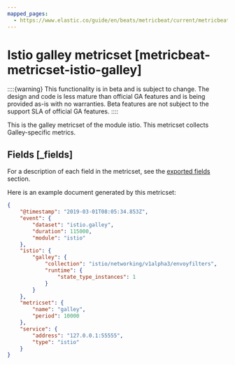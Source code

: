 ```yaml
---
mapped_pages:
  - https://www.elastic.co/guide/en/beats/metricbeat/current/metricbeat-metricset-istio-galley.html
---
```


# Istio galley metricset [metricbeat-metricset-istio-galley]

::::{warning}
This functionality is in beta and is subject to change. The design and code is less mature than official GA features and is being provided as-is with no warranties. Beta features are not subject to the support SLA of official GA features.
::::


This is the galley metricset of the module istio. This metricset collects Galley-specific metrics.

## Fields [_fields]

For a description of each field in the metricset, see the [exported fields](/reference/metricbeat/exported-fields-istio.md) section.

Here is an example document generated by this metricset:

```json
{
    "@timestamp": "2019-03-01T08:05:34.853Z",
    "event": {
        "dataset": "istio.galley",
        "duration": 115000,
        "module": "istio"
    },
    "istio": {
        "galley": {
            "collection": "istio/networking/v1alpha3/envoyfilters",
            "runtime": {
                "state_type_instances": 1
            }
        }
    },
    "metricset": {
        "name": "galley",
        "period": 10000
    },
    "service": {
        "address": "127.0.0.1:55555",
        "type": "istio"
    }
}
```
